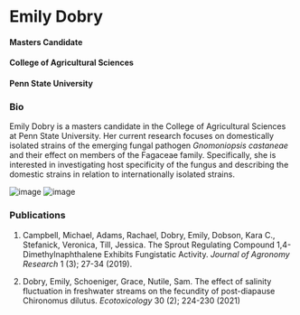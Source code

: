 # Emily Dobry
#### Masters Candidate
#### College of Agricultural Sciences
#### Penn State University

### Bio
Emily Dobry is a masters candidate in the College of Agricultural Sciences at Penn State University. Her current research focuses on domestically isolated strains of the emerging fungal pathogen _Gnomoniopsis castaneae_ and their effect on members of the Fagaceae family. Specifically, she is interested in investigating host specificity of the fungus and describing the domestic strains in relation to internationally isolated strains.


![image](https://user-images.githubusercontent.com/81630696/113335888-93d74900-92f3-11eb-9110-750aec8a1dc9.png)
![image](https://user-images.githubusercontent.com/81630696/113335917-9d60b100-92f3-11eb-9cca-96b3fb24e233.png)



### Publications

1. Campbell, Michael, Adams, Rachael, Dobry, Emily, Dobson, Kara C., Stefanick, Veronica, Till, Jessica. The Sprout Regulating Compound 1,4-Dimethylnaphthalene Exhibits Fungistatic Activity. _Journal of Agronomy Research_ 1 (3); 27-34 (2019).

2. Dobry, Emily, Schoeniger, Grace, Nutile, Sam. The effect of salinity fluctuation in freshwater streams on the fecundity of post-diapause Chironomus dilutus. _Ecotoxicology_ 30 (2); 224-230 (2021)

